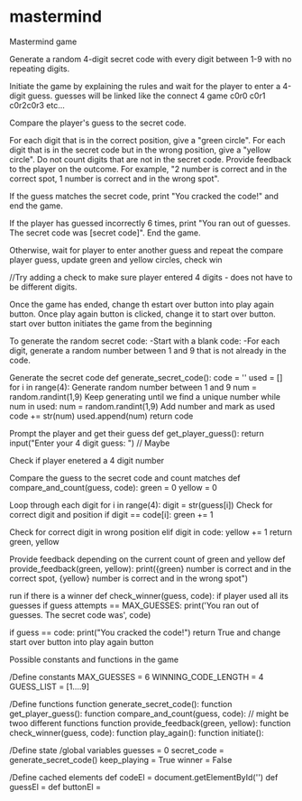 # mastermind
Mastermind game 

Generate a random 4-digit secret code with every digit between 1-9 with no repeating digits.

Initiate the game by explaining the rules and wait for the player to enter a 4-digit guess. 
guesses will be linked like the connect 4 game c0r0 c0r1 c0r2c0r3 etc...

Compare the player's guess to the secret code.

For each digit that is in the correct position, give a "green circle".
For each digit that is in the secret code but in the wrong position, give a "yellow circle".
Do not count digits that are not in the secret code.
Provide feedback to the player on the outcome. For example, "2 number is correct and in the correct spot, 1 number is correct and in the wrong spot".

If the guess matches the secret code, print "You cracked the code!" and end the game.

If the player has guessed incorrectly 6 times, print "You ran out of guesses. The secret code was [secret code]". End the game.

Otherwise, wait for player to enter another guess and repeat the compare player guess, update green and yellow circles, check win

//Try adding a check to make sure player entered 4 digits - does not have to be different digits.

Once the game has ended, change th estart over button into play again button.
Once play again button is clicked, change it to start over button.
start over button initiates the game from the beginning



To generate the random secret code:
  -Start with a blank code: 
  -For each digit, generate a random number between 1 and 9 that is not already in the code.


Generate the secret code
def generate_secret_code():
code = ''
used = []
for i in range(4):
Generate random number between 1 and 9
num = random.randint(1,9)
Keep generating until we find a unique number
while num in used:
num = random.randint(1,9)
Add number and mark as used
code += str(num)
used.append(num)
return code

Prompt the player and get their guess
def get_player_guess():
return input("Enter your 4 digit guess: ") // Maybe

Check if player enetered a 4 digit number

Compare the guess to the secret code and count matches
def compare_and_count(guess, code):
green = 0
yellow = 0

Loop through each digit
for i in range(4):
digit = str(guess[i])
Check for correct digit and position
if digit == code[i]:
green += 1


Check for correct digit in wrong position
elif digit in code:
yellow += 1
return green, yellow

Provide feedback depending on the current count of green and yellow
def provide_feedback(green, yellow):
print({green} number is correct and in the correct spot, {yellow} number is correct and in the wrong spot")

run if there is a winner
def check_winner(guess, code):
if player used all its guesses
if guess attempts == MAX_GUESSES:
print('You ran out of guesses. The secret code was', code)


if guess == code:
print("You cracked the code!")
return True and change start over button into play again button

Possible constants and functions in the game

/Define constants
MAX_GUESSES = 6
WINNING_CODE_LENGTH = 4
GUESS_LIST = [1....9]

/Define functions
function generate_secret_code():
function get_player_guess():
function compare_and_count(guess, code): // might be twoo different functions
function provide_feedback(green, yellow):
function check_winner(guess, code):
function play_again():
function initiate():

/Define state /global variables
guesses = 0
secret_code = generate_secret_code()
keep_playing = True
winner = False

/Define cached elements 
def codeEl = document.getElementById('')
def guessEl = 
def buttonEl = 
